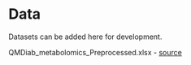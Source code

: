 # Data
Datasets can be added here for development.

QMDiab_metabolomics_Preprocessed.xlsx - [source](https://figshare.com/articles/dataset/Qatar_Metabolomics_Study_on_Diabetes/5904022?file=10531342)
